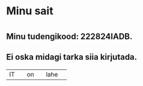 <h1>Minu sait<h1>
<h2>Minu tudengikood: 222824IADB.<h2>
<p>Ei oska midagi tarka siia kirjutada.<p>

<table>
  <tr>
    <td>IT<td>
    <td>on<td>
    <td>lahe<td>
  </tr>
</table>
